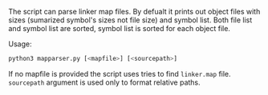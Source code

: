 The script can parse linker map files. By defualt it prints out object
files with sizes (sumarized symbol's sizes not file size) and symbol
list. Both file list and symbol list are sorted, symbol list is sorted
for each object file.

Usage:
```sh
python3 mapparser.py [<mapfile>] [<sourcepath>]
```

If no mapfile is provided the script uses tries to find `linker.map`
file. `sourcepath` argument is used only to format relative paths.

